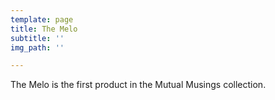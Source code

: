 ```yaml
---
template: page
title: The Melo
subtitle: ''
img_path: ''

---
```

The Melo is the first product in the Mutual Musings collection. 